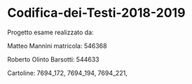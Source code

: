 # Codifica-dei-Testi-2018-2019
Progetto esame realizzato da:

Matteo Mannini matricola: 546368

Roberto Olinto Barsotti: 544633

Cartoline: 7694_172, 7694_194, 7694_221,
